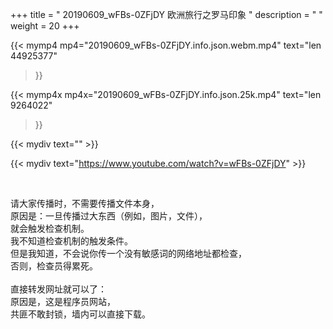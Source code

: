 +++
title = " 20190609_wFBs-0ZFjDY 欧洲旅行之罗马印象 "
description = "  "
weight = 20
+++

{{< mymp4 mp4="20190609_wFBs-0ZFjDY.info.json.webm.mp4" 
text="len 44925377"
>}}

{{< mymp4x  mp4x="20190609_wFBs-0ZFjDY.info.json.25k.mp4"
text="len 9264022"
>}}


{{< mydiv text="" >}}
<br>

{{< mydiv text="https://www.youtube.com/watch?v=wFBs-0ZFjDY" >}}


<br>

请大家传播时，不需要传播文件本身，<br>
原因是：一旦传播过大东西（例如，图片，文件），<br>
就会触发检查机制。<br>
我不知道检查机制的触发条件。<br>
但是我知道，不会说你传一个没有敏感词的网络地址都检查，<br>
否则，检查员得累死。<br><br>
直接转发网址就可以了：<br>
原因是，这是程序员网站，<br>
共匪不敢封锁，墙内可以直接下载。


